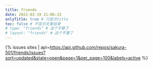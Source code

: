 ```yaml
---
title: friends
date: 2022-03-19 21:06:13
onlyTitle: true # 只显示title
toc: false # 不显示文章目录
# type: "friends" # 这个不要了
# layout: "friends" # 这个不要了
---
```




{% issues sites | api=https://api.github.com/repos/sakura-501/friends/issues?sort=updated&state=open&page=1&per_page=100&labels=active %}


